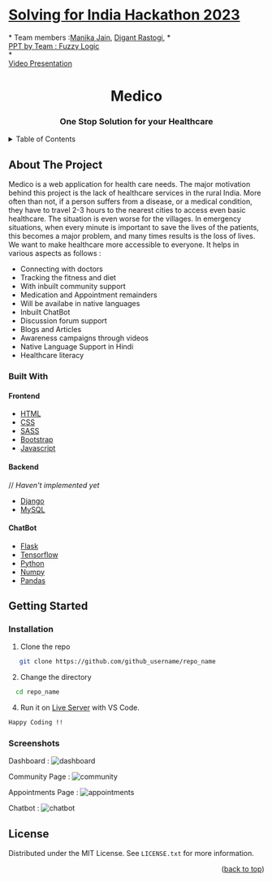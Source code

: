 <a href="https://practice.geeksforgeeks.org/solving-for-india-hackathon/">
  <h1>
Solving for India Hackathon 2023</h1>
</a>
* Team members :<a href="https://github.com/manikajain11/">Manika Jain</a>, 
<a href="https://github.com/digantrastogi/">Digant Rastogi</a>, 
* <br><a href="Medico (Team - Fuzzy Logic) HackStack'22.pdf">PPT by Team : Fuzzy Logic</a><br/>
* <br><a href="https://drive.google.com/file/d/19GIVHV45HowFkjH4K7eG5JrEI2rxsDGJ/view?usp=sharing">Video Presentation</a>

<!-- PROJECT LOGO -->
<br />


 
<h1 align="center">Medico</h1>
<h3 align="center"> One Stop Solution for your Healthcare </h3>

</div>



<!-- TABLE OF CONTENTS -->
<details>
  <summary>Table of Contents</summary>
  <ol>
    <li>
      <a href="#about-the-project">About The Project</a>
      <ul>
        <li><a href="#built-with">Built With</a></li>
      </ul>
    </li>
    <li>
      <a href="#getting-started">Getting Started</a>
      <ul>
      <a href="#installation">Installation</a>
      </ul>
    </li>
    <li><a href="#usage">Usage</a></li>
    <li><a href="#screenshots">Screenshots</a></li>
    <li><a href="#license">License</a></li>
  </ol>
</details>



<!-- ABOUT THE PROJECT -->
## About The Project
Medico is a web application for health care needs. The major motivation behind this project is the lack of healthcare services in the rural India. More often than not, if a person suffers from a disease, or a medical condition, they have to travel 2-3 hours to the nearest cities to access even basic healthcare. The situation is even worse for the villages. In emergency situations, when every minute is important to save the lives of the patients, this becomes a major problem, and many times results is the loss of lives. We want to make healthcare more accessible to everyone.
It helps in various aspects as follows : 
* Connecting with doctors
* Tracking the fitness and diet
* With inbuilt community support
* Medication and Appointment remainders
* Will be availabe in native languages
* Inbuilt ChatBot
* Discussion forum support
* Blogs and Articles
* Awareness campaigns through videos
* Native Language Support in Hindi
* Healthcare literacy



### Built With

#### Frontend
* [HTML](https://developer.mozilla.org/en-US/docs/Web/HTML)
* [CSS](https://developer.mozilla.org/en-US/docs/Web/CSS)
* [SASS](https://sass-lang.com/)
* [Bootstrap](https://getbootstrap.com)
* [Javascript](https://developer.mozilla.org/en-US/docs/Web/JavaScript)

#### Backend
// *Haven't implemented yet*
* [Django](https://docs.djangoproject.com/en/4.0/)
* [MySQL](https://dev.mysql.com/doc/)

#### ChatBot
* [Flask](https://flask.palletsprojects.com/en/2.1.x/)
* [Tensorflow](https://www.tensorflow.org/)
* [Python](https://docs.python.org/3/)
* [Numpy](https://numpy.org/doc/)
* [Pandas](https://pandas.pydata.org/docs/)


## Getting Started

### Installation

1. Clone the repo
```sh
   git clone https://github.com/github_username/repo_name
```
2. Change the directory
```sh
  cd repo_name
```
4. Run it on [Live Server](https://marketplace.visualstudio.com/items?itemName=ritwickdey.LiveServer) with VS Code.
```sh
Happy Coding !!
```

### Screenshots 

Dashboard : 
![dashboard](https://user-images.githubusercontent.com/60391776/162626522-b3b52d31-b43f-4cb9-93fe-c1362dc5bb1e.png)

Community Page :
![community](https://user-images.githubusercontent.com/60391776/162626622-56d6e79b-9e6f-40ed-88f4-ce9e65525db7.png)

Appointments Page :
![appointments](https://user-images.githubusercontent.com/60391776/162626517-ad4b38ea-af8c-4fe5-b976-de98f45b8014.png)

Chatbot :
![chatbot](https://user-images.githubusercontent.com/60391776/162632722-6270c9dd-d16b-4bd4-8138-d416d6099955.png)


<!-- LICENSE -->
## License

Distributed under the MIT License. See `LICENSE.txt` for more information.

<p align="right">(<a href="#top">back to top</a>)</p>




